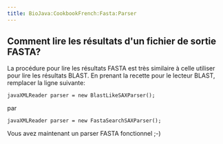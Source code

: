 ```yaml
---
title: BioJava:CookbookFrench:Fasta:Parser
---
```


Comment lire les résultats d'un fichier de sortie FASTA?
--------------------------------------------------------

La procédure pour lire les résultats FASTA est très similaire à celle
utiliser pour lire les résultats BLAST. En prenant la recette pour le
lecteur BLAST, remplacer la ligne suivante:

```javaXMLReader parser = new BlastLikeSAXParser();```

par

```javaXMLReader parser = new FastaSearchSAXParser();```

Vous avez maintenant un parser FASTA fonctionnel ;-)
